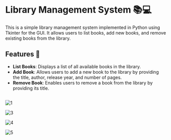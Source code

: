 # Library Management System 📚💻

This is a simple library management system implemented in Python using Tkinter for the GUI. It allows users to list books, add new books, and remove existing books from the library.

## Features 🚀

- **List Books**: Displays a list of all available books in the library.
- **Add Book**: Allows users to add a new book to the library by providing the title, author, release year, and number of pages.
- **Remove Book**: Enables users to remove a book from the library by providing its title.

##

![1](https://github.com/tugceozz/Library-Management-System/assets/114016610/07dfdf80-8783-4efd-8d57-dc03359d9c6f)

![3](https://github.com/tugceozz/Library-Management-System/assets/114016610/ec4135c9-474c-4e42-807b-6cdb86e8da44)

![4](https://github.com/tugceozz/Library-Management-System/assets/114016610/b2e7817e-a238-4ad6-800a-addd6343ee06)

![5](https://github.com/tugceozz/Library-Management-System/assets/114016610/4a910591-b88e-4e1e-ab0b-569446a0839a)
